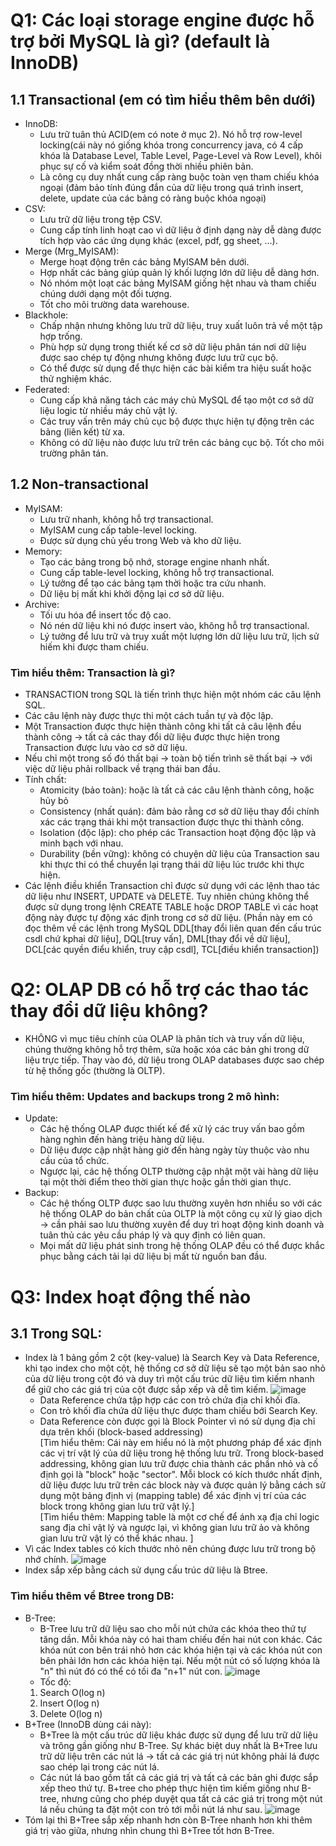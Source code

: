 # Q1: Các loại storage engine được hỗ trợ bởi MySQL là gì? (default là InnoDB)
## 1.1 Transactional (em có tìm hiểu thêm bên dưới)
- InnoDB:
  - Lưu trữ tuân thủ ACID(em có note ở mục 2). Nó hỗ trợ row-level locking(cái này nó giống khóa trong concurrency java, có 4 cấp khóa là Database Level, Table Level, Page-Level và Row Level), khôi phục sự cố và kiểm soát đồng thời nhiều phiên bản. 
  - Là công cụ duy nhất cung cấp ràng buộc toàn vẹn tham chiếu khóa ngoại (đảm bảo tính đúng đắn của dữ liệu trong quá trình insert, delete, update của các bảng có ràng buộc khóa ngoại)
- CSV:
  - Lưu trữ dữ liệu trong tệp CSV.
  - Cung cấp tính linh hoạt cao vì dữ liệu ở định dạng này dễ dàng được tích hợp vào các ứng dụng khác (excel, pdf, gg sheet, ...).
- Merge (Mrg_MyISAM):
  - Merge hoạt động trên các bảng MyISAM bên dưới.
  - Hợp nhất các bảng giúp quản lý khối lượng lớn dữ liệu dễ dàng hơn.
  - Nó nhóm một loạt các bảng MyISAM giống hệt nhau và tham chiếu chúng dưới dạng một đối tượng.
  - Tốt cho môi trường data warehouse.
- Blackhole:
  - Chấp nhận nhưng không lưu trữ dữ liệu, truy xuất luôn trả về một tập hợp trống.
  - Phù hợp sử dụng trong thiết kế cơ sở dữ liệu phân tán nơi dữ liệu được sao chép tự động nhưng không được lưu trữ cục bộ.
  - Có thể được sử dụng để thực hiện các bài kiểm tra hiệu suất hoặc thử nghiệm khác.
- Federated:
  - Cung cấp khả năng tách các máy chủ MySQL để tạo một cơ sở dữ liệu logic từ nhiều máy chủ vật lý.
  - Các truy vấn trên máy chủ cục bộ được thực hiện tự động trên các bảng (liên kết) từ xa.
  - Không có dữ liệu nào được lưu trữ trên các bảng cục bộ. Tốt cho môi trường phân tán.
## 1.2 Non-transactional
- MyISAM:
  - Lưu trữ nhanh, không hỗ trợ transactional.
  - MyISAM cung cấp table-level locking.
  - Được sử dụng chủ yếu trong Web và kho dữ liệu.
- Memory:
  - Tạo các bảng trong bộ nhớ, storage engine nhanh nhất.
  - Cung cấp table-level locking, không hỗ trợ transactional.
  - Lý tưởng để tạo các bảng tạm thời hoặc tra cứu nhanh.
  - Dữ liệu bị mất khi khởi động lại cơ sở dữ liệu.
- Archive:
  - Tối ưu hóa để insert tốc độ cao.
  - Nó nén dữ liệu khi nó được insert vào, không hỗ trợ transactional.
  - Lý tưởng để lưu trữ và truy xuất một lượng lớn dữ liệu lưu trữ, lịch sử hiếm khi được tham chiếu.
### Tìm hiểu thêm: Transaction là gì?
- TRANSACTION trong SQL là tiến trình thực hiện một nhóm các câu lệnh SQL. 
- Các câu lệnh này được thực thi một cách tuần tự và độc lập. 
- Một Transaction được thực hiện thành công khi tất cả câu lệnh đều thành công -> tất cả các thay đổi dữ liệu được thực hiện trong Transaction được lưu vào cơ sở dữ liệu. 
- Nếu chỉ một trong số đó thất bại -> toàn bộ tiến trình sẽ thất bại -> với việc dữ liệu phải rollback về trạng thái ban đầu.
- Tính chất:
  - Atomicity (bảo toàn): hoặc là tất cả các câu lệnh thành công, hoặc hủy bỏ
  - Consistency (nhất quán): đảm bảo rằng cơ sở dữ liệu thay đổi chính xác các trạng thái khi một transaction được thực thi thành công.
  - Isolation (độc lập): cho phép các Transaction hoạt động độc lập và minh bạch với nhau.
  - Durability (bền vững): không có chuyện dữ liệu của Transaction sau khi thực thi có thể chuyển lại trạng thái dữ liệu lúc trước khi thực hiện.
- Các lệnh điều khiển Transaction chỉ được sử dụng với các lệnh thao tác dữ liệu như INSERT, UPDATE và DELETE. Tuy nhiên chúng không thể được sử dụng trong lệnh CREATE TABLE hoặc DROP TABLE vì các hoạt động này được tự động xác định trong cơ sở dữ liệu.
(Phần này em có đọc thêm về các lệnh trong MySQL DDL[thay đổi liên quan đến cấu trúc csdl chứ kphai dữ liệu], DQL[truy vấn], DML[thay đổi về dữ liệu], DCL[các quyền điểu khiển, truy cập csdl], TCL[điều khiển transaction])
# Q2: OLAP DB có hỗ trợ các thao tác thay đổi dữ liệu không?
- KHÔNG vì mục tiêu chính của OLAP là phân tích và truy vấn dữ liệu, chúng thường không hỗ trợ thêm, sửa hoặc xóa các bản ghi trong dữ liệu trực tiếp. Thay vào đó, dữ liệu trong OLAP databases được sao chép từ hệ thống gốc (thường là OLTP).
### Tìm hiểu thêm: Updates and backups trong 2 mô hình:
- Update:
  - Các hệ thống OLAP được thiết kế để xử lý các truy vấn bao gồm hàng nghìn đến hàng triệu hàng dữ liệu.
  - Dữ liệu được cập nhật hàng giờ đến hàng ngày tùy thuộc vào nhu cầu của tổ chức.
  - Ngược lại, các hệ thống OLTP thường cập nhật một vài hàng dữ liệu tại một thời điểm theo thời gian thực hoặc gần thời gian thực.
- Backup:
  -  Các hệ thống OLTP được sao lưu thường xuyên hơn nhiều so với các hệ thống OLAP do bản chất của OLTP là một công cụ xử lý giao dịch -> cần phải sao lưu thường xuyên để duy trì hoạt động kinh doanh và tuân thủ các yêu cầu pháp lý và quy định có liên quan.
  -  Mọi mất dữ liệu phát sinh trong hệ thống OLAP đều có thể được khắc phục bằng cách tải lại dữ liệu bị mất từ ​​nguồn ban đầu.
# Q3: Index hoạt động thế nào
## 3.1 Trong SQL:
- Index là 1 bảng gồm 2 cột (key-value) là Search Key và Data Reference, khi tạo index cho một cột, hệ thống cơ sở dữ liệu sẽ tạo một bản sao nhỏ của dữ liệu trong cột đó và duy trì một cấu trúc dữ liệu tìm kiếm nhanh để giữ cho các giá trị của cột được sắp xếp và dễ tìm kiếm.
    ![image](https://github.com/namdeptrai1102/DE_internship/assets/109681639/3b4e129d-fab5-443c-9260-f49c59b68163)
  - Data Reference chứa tập hợp các con trỏ chứa địa chỉ khối đĩa.
  - Con trỏ khối đĩa chứa dữ liệu thực được tham chiếu bới Search Key.
  - Data Reference còn được gọi là Block Pointer vì nó sử dụng địa chỉ dựa trên khối (block-based addressing)  
    [Tìm hiểu thêm: Cái này em hiểu nó là một phương pháp để xác định các vị trí vật lý của dữ liệu trong hệ thống lưu trữ. Trong block-based addressing, không gian lưu trữ được chia thành các phần nhỏ và cố định gọi là "block" hoặc "sector". Mỗi block có kích thước nhất định, dữ liệu được lưu trữ trên các block này và được quản lý bằng cách sử dụng một bảng định vị (mapping table) để xác định vị trí của các block trong không gian lưu trữ vật lý.]  
    [Tìm hiểu thêm: Mapping table là một cơ chế để ánh xạ địa chỉ logic sang địa chỉ vật lý và ngược lại, vì không gian lưu trữ ảo và không gian lưu trữ vật lý có thể khác nhau. ]
- Vì các Index tables có kích thước nhỏ nên chúng được lưu trữ trong bộ nhớ chính.
    ![image](https://github.com/namdeptrai1102/DE_internship/assets/109681639/0a6c1a8b-70f6-471a-a0a7-3cecde027f4b)
- Index sắp xếp bằng cách sử dụng cấu trúc dữ liệu là Btree.
### Tìm hiểu thêm về Btree trong DB:
- B-Tree:
  - B-Tree lưu trữ dữ liệu sao cho mỗi nút chứa các khóa theo thứ tự tăng dần. Mỗi khóa này có hai tham chiếu đến hai nút con khác. Các khóa nút con bên trái nhỏ hơn các khóa hiện tại và các khóa nút con bên phải lớn hơn các khóa hiện tại. Nếu một nút có số lượng khóa là "n" thì nút đó có thể có tối đa "n+1" nút con.
  ![image](https://github.com/namdeptrai1102/DE_internship/assets/109681639/abf8fab9-ca76-40ff-8c4c-9a5caa48ad43)
  - Tốc độ:
   1.	Search	O(log n)
   2.	Insert	O(log n)
   3.	Delete	O(log n)
- B+Tree (InnoDB dùng cái này):
  - B+Tree là một cấu trúc dữ liệu khác được sử dụng để lưu trữ dữ liệu và trông gần giống như B-Tree. Sự khác biệt duy nhất là B+Tree lưu trữ dữ liệu trên các nút lá -> tất cả các giá trị nút không phải lá được sao chép lại trong các nút lá.
  - Các nút lá bao gồm tất cả các giá trị và tất cả các bản ghi được sắp xếp theo thứ tự. B+tree cho phép thực hiện tìm kiếm giống như B-tree, nhưng cũng cho phép duyệt qua tất cả các giá trị trong một nút lá nếu chúng ta đặt một con trỏ tới mỗi nút lá như sau.
  ![image](https://github.com/namdeptrai1102/DE_internship/assets/109681639/23716ea1-2365-44c8-9a98-87951f2f6db9)
- Tóm lại thì B+Tree sắp xếp nhanh hơn còn B-Tree nhanh hơn khi thêm giá trị vào giữa, nhưng nhìn chung thì B+Tree tốt hơn B-Tree.

